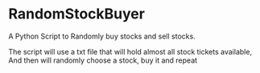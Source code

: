 # RandomStockBuyer
A Python Script to Randomly buy stocks and sell stocks.

The script will use a txt file that will hold almost all stock tickets available,
And then will randomly choose a stock, buy it and repeat 
